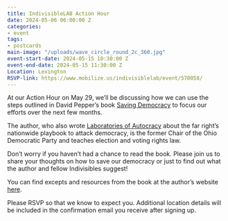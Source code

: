 ```yaml
---
title: IndivisibleLAB Action Hour
date: 2024-05-06 06:00:00 Z
categories:
- event
tags:
- postcards
main-image: "/uploads/wave_circle_round_2c_360.jpg"
event-start-date: 2024-05-15 10:30:00 Z
event-end-date: 2024-05-15 11:30:00 Z
Location: Lexington
RSVP-link: https://www.mobilize.us/indivisiblelab/event/570058/
---
```


At our Action Hour on May 29, we’ll be discussing how we can use the steps outlined in David Pepper’s book [Saving Democracy](https://bookshop.org/p/books/saving-democracy-a-user-s-manual-for-every-american-david-pepper/20075262) to focus our efforts over the next few months. 

The author, who also wrote [Laboratories of Autocracy](https://www.goodreads.com/book/show/59359827-laboratories-of-autocracy) about the far right’s nationwide playbook to attack democracy, is the former Chair of the Ohio Democratic Party and teaches election and voting rights law.

Don’t worry if you haven’t had a chance to read the book. Please join us to share your thoughts on how to save our democracy or just to find out what the author and fellow Indivisibles suggest!

You can find excepts and resources from the book at the author’s website [here](https://savedemocracy.us/).

Please RSVP so that we know to expect you. Additional location details will be included in the confirmation email you receive after signing up.
